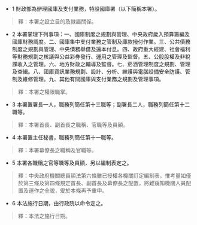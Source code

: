 * 1 財政部為辦理國庫及支付業務，特設國庫署（以下簡稱本署）。

> 釋：本署之設立目的及隸屬關係。

* 2 本署掌理下列事項：一、國庫制度之規劃與管理、中央政府歲入預算籌編及國庫財務調度。二、國庫集中支付業務之管制及庫款撥付作業。三、公共債務制度之規劃與管理、中央債務舉借及還本付息。四、政府重大經建、社會福利等財務規劃之核議與公益彩券發行、運用之管理及監督。五、公股股權及非稅課收入之管理。六、地方財政之輔導及監督。七、菸酒管理制度之規劃、管理及查緝。八、國庫資訊業務規劃、設計、分析、維護與電腦設備安全防護、管制及維修管理。九、其他有關國庫與支付業務之規劃及管理事項。

> 釋：本署之權限職掌。

* 3 本署置署長一人，職務列簡任第十三職等；副署長二人，職務列簡任第十二職等。

> 釋：本署首長、副首長之職稱、官職等及員額。

* 4 本署置主任秘書，職務列簡任第十一職等。

> 釋：本署幕僚長之職稱及官職等。

* 5 本署各職稱之官等職等及員額，另以編制表定之。

> 釋：中央政府機關總員額法第六條雖已授權各機關訂定編制表，惟考量如僅於第三條及第四條規定首長、副首長及幕僚長之配置，將難窺知機關人員配置及運作之全貌，爰於本條再予重申。

* 6 本法施行日期，由行政院以命令定之。

> 釋：本法之施行日期。

